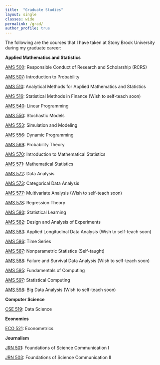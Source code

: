 ```yaml
---
title:  "Graduate Studies"
layout: single
classes: wide
permalink: /grad/
author_profile: true
---
```


The following are the courses that I have taken at Stony Brook University during my graduate career:

**Applied Mathematics and Statistics**

[AMS 500](/grad/ams500/): Responsible Conduct of Research and Scholarship (RCRS)

[AMS 507](/grad/ams507/): Introduction to Probability

[AMS 510](/grad/ams510/): Analytical Methods for Applied Mathematics and Statistics

[AMS 516](/grad/ams516/): Statistical Methods in Finance (Wish to self-teach soon)

[AMS 540](/grad/ams540/): Linear Programming

[AMS 550](/grad/ams550/): Stochastic Models

[AMS 553](/grad/ams553/): Simulation and Modeling

[AMS 556](/grad/ams556/): Dynamic Programming

[AMS 569](/grad/ams569/): Probability Theory

[AMS 570](/grad/ams570/): Introduction to Mathematical Statistics

[AMS 571](/grad/ams571/): Mathematical Statistics

[AMS 572](/grad/ams572/): Data Analysis

[AMS 573](/grad/ams573/): Categorical Data Analysis

[AMS 577](/grad/ams577/): Multivariate Analysis (Wish to self-teach soon)

[AMS 578](/grad/ams578/): Regression Theory

[AMS 580](/grad/ams580/): Statistical Learning

[AMS 582](/grad/ams582/): Design and Analysis of Experiments

[AMS 583](/grad/ams583/): Applied Longitudinal Data Analysis (Wish to self-teach soon)

[AMS 586](/grad/ams586/): Time Series

[AMS 587](/grad/ams587/): Nonparametric Statistics (Self-taught)

[AMS 588](/grad/ams588/): Failure and Survival Data Analysis (Wish to self-teach soon)

[AMS 595](/grad/ams595/): Fundamentals of Computing

[AMS 597](/grad/ams597/): Statistical Computing

[AMS 598](/grad/ams598/): Big Data Analysis (Wish to self-teach soon)

**Computer Science**

[CSE 519](/grad/cse519/): Data Science

**Economics**

[ECO 521](/grad/eco521/): Econometrics

**Journalism**

[JRN 501](/grad/jrn501/): Foundations of Science Communication I

[JRN 503](/grad/jrn503/): Foundations of Science Communication II

